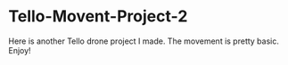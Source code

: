 # Tello-Movent-Project-2
Here is another Tello drone project I made. The movement is pretty basic. Enjoy!
